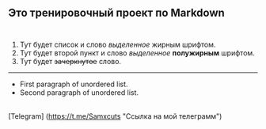 ## Это тренировочный проект по **Markdown** <br> <br>

1. Тут будет список и слово _выделенное_ жирным шрифтом.
2. Тут будет второй пункт и слово _выделенное_ **полужирным** шрифтом.
3. Тут будет ~~зачеркнутое~~ слово.
----
* First paragraph of unordered list.
* Second paragraph of unordered list. <br> <br>

[Telegram] (https://t.me/Samxcuts "Ссылка на мой телеграмм")

